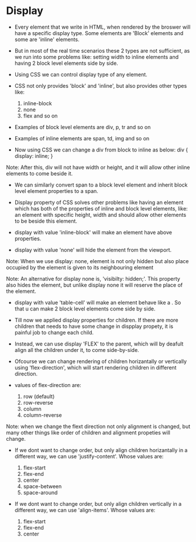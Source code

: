 # Display

* Every element that we write in HTML, when rendered by the broswer will have a specific display type. Some elements are 'Block' elements and some are 'inline' elements.

* But in most of the real time scenarios these 2 types are not sufficient, as we run into some problems like: setting width to inline elements and having 2 block level elements side by side.

* Using CSS we can control display type of any element.

* CSS not only provides 'block' and 'inline', but also provides other types like: 
    1. inline-block
    2. none
    3. flex
    and so on

* Examples of block level elements are div, p, tr and so on

* Examples of inline elements are span, td, img and so on

* Now using CSS we can change a div from block to inline as below:
    div {
        display: inline;
    }

Note: After this, div will not have width or height, and it will allow other inline elements to come beside it.

* We can similarly convert span to a block level element and inherit block level element properties to a span.

* Display property of CSS solves other problems like having an element which has both of the properties of inline and block level elements, like: an element with specific height, width and should allow other elements to be beside this element.

* display with value 'inline-block' will make an element have above properties.

* display with value 'none' will hide the element from the viewport.

Note: When we use display: none, element is not only hidden but also place occupied by the element is given to its neighbouring element

Note: An alternative for display none is, 'visibilty: hidden;'. This property also hides the element, but unlike display none it will reserve the place of the element.

* display with value 'table-cell' will make an element behave like a <td>. So that u can make 2 block level elements come side by side.

* Till now we applied display properties for children. If there are more children that needs to have some change in dispplay propety, it is painful job to change each child.

* Instead, we can use display 'FLEX' to the parent, which will by deafult align all the children under it, to come side-by-side.

* Ofcourse we can change rendering of children horizantally or vertically using 'flex-direction', which will start rendering children in different direction.

* values of flex-direction are:
    1. row (default)
    2. row-reverse
    3. column
    4. column-reverse

Note: when we change the flext direction not only alignment is changed, but many other things like order of children and alignment propeties will change.

* If we dont want to change order, but only align children horizantally in a different way, we can use 'justify-content'. Whose values are:

    1. flex-start
    2. flex-end
    3. center
    4. space-between
    5. space-around

* If we dont want to change order, but only  align children vertically in a different way, we can use 'align-items'. Whose values are:    

    1. flex-start
    2. flex-end
    3. center